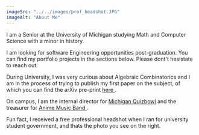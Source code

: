 ```yaml
---
imageSrc: "../../images/prof_headshot.JPG"
imageAlt: "About Me"
---
```


I am a Senior at the University of Michigan studying Math and Computer Science with a minor in history.

I am looking for software Engineering opportunities post-graduation. You can find my portfolio projects in the sections below. Please dont't hesistate to reach out.

During University, I was very curious about Algebraic Combinatorics and I am in the process of trying to publish my first paper on the subject, of which you can find the arXiv pre-print <a href = "https://arxiv.org/abs/2403.16168"><u> here </u></a>.

On campus, I am the internal director for <a href = "https://uac.umich.edu/mac/"><u> Michigan Quizbowl</u></a> and the treasurer for <a href = "https://maizepages.umich.edu/organization/animeband"><u> Anime Music Band </u> </a>.

Fun fact, I received a free professional headshot when I ran for university student government, and thats the photo you see on the right.